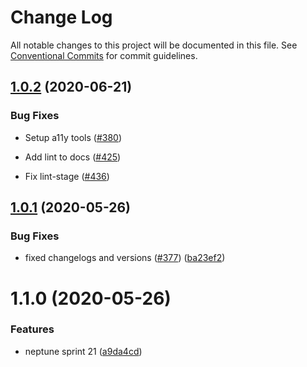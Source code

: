# Change Log

All notable changes to this project will be documented in this file.
See [Conventional Commits](https://conventionalcommits.org) for commit guidelines.

## [1.0.2](https://github.com/transferwise/neptune-web/compare/@transferwise/test-config@1.0.1...@transferwise/test-config@1.0.2) (2020-06-21)

### Bug Fixes

* Setup a11y tools ([#380](https://github.com/transferwise/neptune-web/pull/439/commits/1324d6f66191b1fdcfdd64932189c2610f156f75))

* Add lint to docs ([#425](https://github.com/transferwise/neptune-web/pull/439/commits/efaa63b14c4ec61833b06187ff04ca9307653fa1))

* Fix lint-stage ([#436](https://github.com/transferwise/neptune-web/pull/439/commits/d2b77895e1caab66bdabc8a2b1dee220d2218cd4))


## [1.0.1](https://github.com/transferwise/neptune-web/compare/@transferwise/test-config@1.1.0...@transferwise/test-config@1.0.1) (2020-05-26)


### Bug Fixes

* fixed changelogs and versions ([#377](https://github.com/transferwise/neptune-web/issues/377)) ([ba23ef2](https://github.com/transferwise/neptune-web/commit/ba23ef263f993b5f1f31227ab3b49570abb82aaa))





# 1.1.0 (2020-05-26)


### Features

* neptune sprint 21 ([a9da4cd](https://github.com/transferwise/neptune-web/commit/a9da4cd0bba2535bc7bb8222ddb1cde9a27e6cba))
